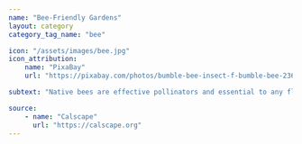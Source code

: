 ```yaml
---
name: "Bee-Friendly Gardens"
layout: category
category_tag_name: "bee"

icon: "/assets/images/bee.jpg" 
icon_attribution: 
    name: "PixaBay"
    url: "https://pixabay.com/photos/bumble-bee-insect-f-bumble-bee-2361336/"

subtext: "Native bees are effective pollinators and essential to any flourishing garden. These bees are often small, solitary and rarely sting. It's important to leave some bare patches of ground, to allow these bees to nest."

source:
    - name: "Calscape"
      url: "https://calscape.org"
---
```


